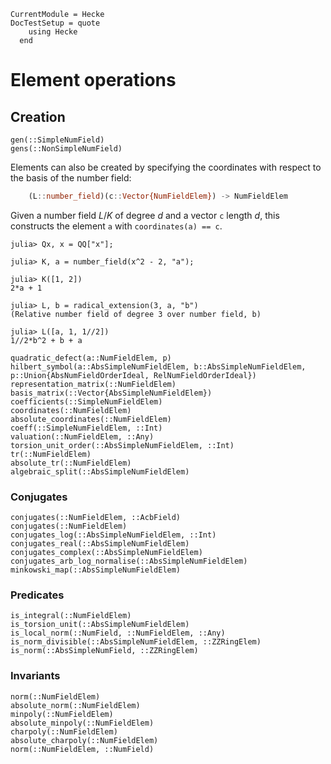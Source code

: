 ```@meta
CurrentModule = Hecke
DocTestSetup = quote
    using Hecke
  end
```

# Element operations

## Creation

```@docs; canonical=false
gen(::SimpleNumField)
gens(::NonSimpleNumField)
```

Elements can also be created by specifying the coordinates with respect to the
basis of the number field:

```julia
    (L::number_field)(c::Vector{NumFieldElem}) -> NumFieldElem
```

Given a number field $L/K$ of degree $d$ and a vector `c` length $d$, this constructs
the element `a` with `coordinates(a) == c`.

```jldoctest
julia> Qx, x = QQ["x"];

julia> K, a = number_field(x^2 - 2, "a");

julia> K([1, 2])
2*a + 1

julia> L, b = radical_extension(3, a, "b")
(Relative number field of degree 3 over number field, b)

julia> L([a, 1, 1//2])
1//2*b^2 + b + a
```


```@docs; canonical=false
quadratic_defect(a::NumFieldElem, p)
hilbert_symbol(a::AbsSimpleNumFieldElem, b::AbsSimpleNumFieldElem, p::Union{AbsNumFieldOrderIdeal, RelNumFieldOrderIdeal})
representation_matrix(::NumFieldElem)
basis_matrix(::Vector{AbsSimpleNumFieldElem})
coefficients(::SimpleNumFieldElem)
coordinates(::NumFieldElem)
absolute_coordinates(::NumFieldElem)
coeff(::SimpleNumFieldElem, ::Int)
valuation(::NumFieldElem, ::Any)
torsion_unit_order(::AbsSimpleNumFieldElem, ::Int)
tr(::NumFieldElem)
absolute_tr(::NumFieldElem)
algebraic_split(::AbsSimpleNumFieldElem)
```

### Conjugates

```@docs; canonical=false
conjugates(::NumFieldElem, ::AcbField)
conjugates(::NumFieldElem)
conjugates_log(::AbsSimpleNumFieldElem, ::Int)
conjugates_real(::AbsSimpleNumFieldElem)
conjugates_complex(::AbsSimpleNumFieldElem)
conjugates_arb_log_normalise(::AbsSimpleNumFieldElem)
minkowski_map(::AbsSimpleNumFieldElem)
```

### Predicates

```@docs; canonical=false
is_integral(::NumFieldElem)
is_torsion_unit(::AbsSimpleNumFieldElem)
is_local_norm(::NumField, ::NumFieldElem, ::Any)
is_norm_divisible(::AbsSimpleNumFieldElem, ::ZZRingElem)
is_norm(::AbsSimpleNumField, ::ZZRingElem)
```

### Invariants

```@docs; canonical=false
norm(::NumFieldElem)
absolute_norm(::NumFieldElem)
minpoly(::NumFieldElem)
absolute_minpoly(::NumFieldElem)
charpoly(::NumFieldElem)
absolute_charpoly(::NumFieldElem)
norm(::NumFieldElem, ::NumField)
```
